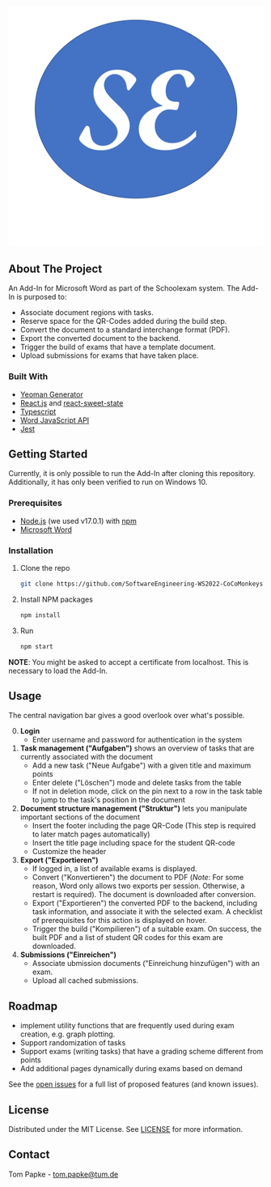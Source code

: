 <!-- PROJECT LOGO -->
![logo](assets/schoolexam-logo.png)

<!-- ABOUT THE PROJECT -->

## About The Project

An Add-In for Microsoft Word as part of the Schoolexam system. The Add-In is purposed to:

- Associate document regions with tasks.
- Reserve space for the QR-Codes added during the build step.
- Convert the document to a standard interchange format (PDF).
- Export the converted document to the backend.
- Trigger the build of exams that have a template document.
- Upload submissions for exams that have taken place.

### Built With

* [Yeoman Generator](https://github.com/OfficeDev/generator-office)
* [React.js](https://reactjs.org/) and [react-sweet-state](https://github.com/atlassian/react-sweet-state)
* [Typescript](https://www.typescriptlang.org/)
* [Word JavaScript API](https://docs.microsoft.com/de-de/office/dev/add-ins/reference/overview/word-add-ins-reference-overview)
* [Jest](https://jestjs.io/)

## Getting Started

Currently, it is only possible to run the Add-In after cloning this repository. Additionally, it has only been verified
to run on Windows 10.

### Prerequisites

- [Node.js](https://nodejs.org/en/) (we used v17.0.1) with [npm](https://www.npmjs.com/)
- [Microsoft Word](https://www.microsoft.com/de-de/microsoft-365/word)

### Installation

1. Clone the repo
   ```sh
   git clone https://github.com/SoftwareEngineering-WS2022-CoCoMonkeys/schoolexam-word-addin.git
   ```
2. Install NPM packages
   ```sh
   npm install
   ```
3. Run
   ```sh
   npm start
   ```
**NOTE**: You might be asked to accept a certificate from localhost. This is necessary to load the Add-In. 

## Usage

The central navigation bar gives a good overlook over what's possible.

0. **Login**
    - Enter username and password for authentication in the system
1. **Task management ("Aufgaben")** shows an overview of tasks that are currently associated with the document
    - Add a new task ("Neue Aufgabe") with a given title and maximum points
    - Enter delete ("Löschen") mode and delete tasks from the table
    - If not in deletion mode, click on the pin next to a row in the task table to jump to the task's position in the
      document
2. **Document structure management ("Struktur")** lets you manipulate important sections of the document
    - Insert the footer including the page QR-Code (This step is required to later match pages automatically)
    - Insert the title page including space for the student QR-code
    - Customize the header
3. **Export ("Exportieren")**
    - If logged in, a list of available exams is displayed.
    - Convert ("Konvertieren") the document to PDF  (*Note*: For some reason, Word only allows two exports per session.
      Otherwise, a restart is required). The document is downloaded after conversion.
    - Export ("Exportieren") the converted PDF to the backend, including task information, and associate it with the
      selected exam. A checklist of prerequisites for this action is displayed on hover.
    - Trigger the build ("Kompilieren") of a suitable exam. On success, the built PDF and a list of student QR codes for
      this exam are downloaded.
5. **Submissions ("Einreichen")**
    - Associate ubmission documents ("Einreichung hinzufügen") with an exam.
    - Upload all cached submissions.

## Roadmap

- implement utility functions that are frequently used during exam creation, e.g. graph plotting.
- Support randomization of tasks
- Support exams (writing tasks) that have a grading scheme different from points
- Add additional pages dynamically during exams based on demand

See the [open issues](https://github.com/SoftwareEngineering-WS2022-CoCoMonkeys/schoolexam-word-addin/issues) for a full
list of proposed features (and known issues).

<!-- LICENSE -->

## License

Distributed under the MIT License. See [LICENSE](LICENSE.txt) for more information.

<!-- CONTACT -->

## Contact

Tom Papke - tom.papke@tum.de


<!-- ACKNOWLEDGMENTS -->

[issues-shield]: https://img.shields.io/github/issues/github_username/repo_name.svg?style=for-the-badge

[issues-url]: https://github.com/SoftwareEngineering-WS2022-CoCoMonkeys/schoolexam-word-addin/issues

[license-shield]: https://img.shields.io/github/license/github_username/repo_name.svg?style=for-the-badge

[license-url]: https://github.com/SoftwareEngineering-WS2022-CoCoMonkeys/schoolexam-word-addin/LICENSE.txt

[product-screenshot]: images/screenshot.png